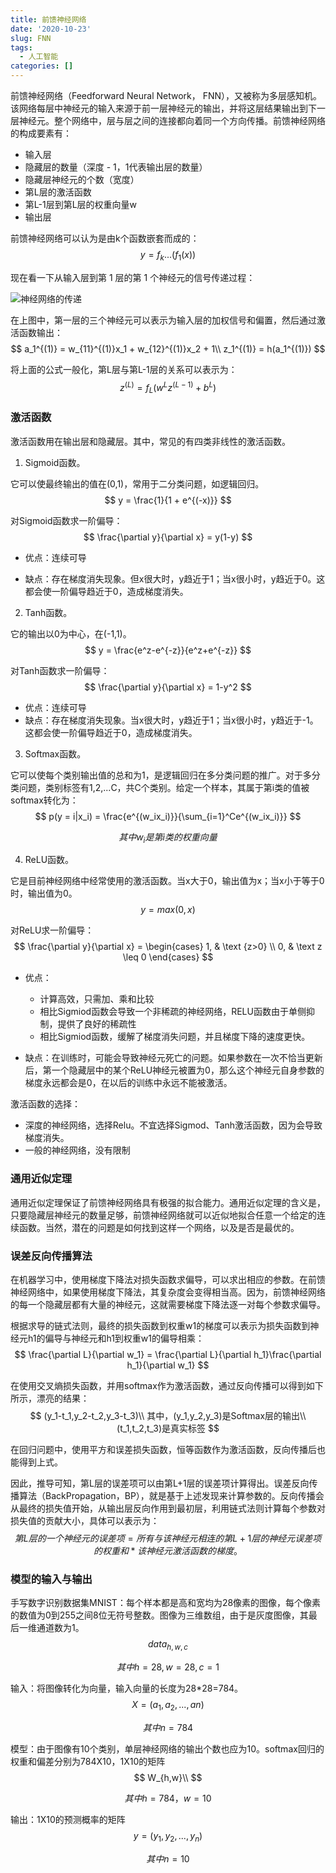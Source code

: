 ```yaml
---
title: 前馈神经网络
date: '2020-10-23'
slug: FNN
tags:
  - 人工智能
categories: []
---
```




前馈神经网络（Feedforward Neural Network， FNN），又被称为多层感知机。该网络每层中神经元的输入来源于前一层神经元的输出，并将这层结果输出到下一层神经元。整个网络中，层与层之间的连接都向着同一个方向传播。前馈神经网络的构成要素有：

* 输入层
* 隐藏层的数量（深度 - 1，1代表输出层的数量）
* 隐藏层神经元的个数（宽度）
* 第L层的激活函数
* 第L-1层到第L层的权重向量w
* 输出层

前馈神经网络可以认为是由k个函数嵌套而成的：
$$
y = f_k...(f_1(x))
$$

现在看一下从输入层到第 1 层的第 1 个神经元的信号传递过程：

![神经网络的传递](https://i.loli.net/2020/10/24/49iozVSfPnxrqZ5.png)

在上图中，第一层的三个神经元可以表示为输入层的加权信号和偏置，然后通过激活函数输出：
$$
a_1^{(1)} = w_{11}^{(1)}x_1 + w_{12}^{(1)}x_2 + 1\\
z_1^{(1)} = h(a_1^{(1)})
$$

将上面的公式一般化，第L层与第L-1层的关系可以表示为：
$$
z^{(L)} = f_L(w^{L}z^{(L-1)} + b^{L})
$$

### 激活函数

激活函数用在输出层和隐藏层。其中，常见的有四类非线性的激活函数。

1. Sigmoid函数。

它可以使最终输出的值在(0,1)，常用于二分类问题，如逻辑回归。
$$
y = \frac{1}{1 + e^{(-x)}}
$$

对Sigmoid函数求一阶偏导：
$$
\frac{\partial y}{\partial x} = y(1-y)
$$

* 优点：连续可导

* 缺点：存在梯度消失现象。但x很大时，y趋近于1；当x很小时，y趋近于0。这都会使一阶偏导趋近于0，造成梯度消失。

2. Tanh函数。

它的输出以0为中心，在(-1,1)。
$$
y = \frac{e^z-e^{-z}}{e^z+e^{-z}}
$$

对Tanh函数求一阶偏导：
$$
\frac{\partial y}{\partial x} = 1-y^2
$$

* 优点：连续可导
* 缺点：存在梯度消失现象。当x很大时，y趋近于1；当x很小时，y趋近于-1。这都会使一阶偏导趋近于0，造成梯度消失。

3. Softmax函数。

它可以使每个类别输出值的总和为1，是逻辑回归在多分类问题的推广。对于多分类问题，类别标签有1,2,...C，共C个类别。给定一个样本，其属于第i类的值被softmax转化为：
$$
p(y = i|x_i) = \frac{e^{(w_ix_i)}}{\sum_{i=1}^Ce^{(w_ix_i)}}
$$

$$
其中w_i是第i类的权重向量
$$

4. ReLU函数。

它是目前神经网络中经常使用的激活函数。当x大于0，输出值为x；当x小于等于0时，输出值为0。
$$
y = max(0, x)
$$

对ReLU求一阶偏导：
$$
\frac{\partial y}{\partial x} = \begin{cases} 1, & \text {z>0} \\ 
0, & \text z \leq 0 \end{cases}
$$

* 优点：
  * 计算高效，只需加、乘和比较
  * 相比Sigmiod函数会导致一个非稀疏的神经网络，RELU函数由于单侧抑制，提供了良好的稀疏性
  * 相比Sigmiod函数，缓解了梯度消失问题，并且梯度下降的速度更快。

* 缺点：在训练时，可能会导致神经元死亡的问题。如果参数在一次不恰当更新后，第一个隐藏层中的某个ReLU神经元被置为0，那么这个神经元自身参数的梯度永远都会是0，在以后的训练中永远不能被激活。

激活函数的选择：

* 深度的神经网络，选择Relu。不宜选择Sigmod、Tanh激活函数，因为会导致梯度消失。
* 一般的神经网络，没有限制

### 通用近似定理

通用近似定理保证了前馈神经网络具有极强的拟合能力。通用近似定理的含义是，只要隐藏层神经元的数量足够，前馈神经网络就可以近似地拟合任意一个给定的连续函数。当然，潜在的问题是如何找到这样一个网络，以及是否是最优的。

### 误差反向传播算法 

在机器学习中，使用梯度下降法对损失函数求偏导，可以求出相应的参数。在前馈神经网络中，如果使用梯度下降法，其复杂度会变得相当高。因为，前馈神经网络的每一个隐藏层都有大量的神经元，这就需要梯度下降法逐一对每个参数求偏导。

根据求导的链式法则，最终的损失函数到权重w1的梯度可以表示为损失函数到神经元h1的偏导与神经元和h1到权重w1的偏导相乘：
$$
\frac{\partial L}{\partial w_1} = \frac{\partial L}{\partial h_1}\frac{\partial h_1}{\partial w_1}
$$

在使用交叉熵损失函数，并用softmax作为激活函数，通过反向传播可以得到如下所示，漂亮的结果：
$$
(y_1-t_1,y_2-t_2,y_3-t_3)\\
其中，(y_1,y_2,y_3)是Softmax层的输出\\
(t_1,t_2,t_3)是真实标签
$$

在回归问题中，使用平方和误差损失函数，恒等函数作为激活函数，反向传播后也能得到上式。

因此，推导可知，第L层的误差项可以由第L+1层的误差项计算得出。误差反向传播算法（BackPropagation，BP），就是基于上述发现来计算参数的。反向传播会从最终的损失值开始，从输出层反向作用到最初层，利用链式法则计算每个参数对损失值的贡献大小，具体可以表示为：
$$
第L层的一个神经元的误差项 = 所有与该神经元相连的第L+1层的神经元误差项的权重和*该神经元激活函数的梯度。
$$

### 模型的输入与输出

手写数字识别数据集MNIST：每个样本都是高和宽均为28像素的图像，每个像素的数值为0到255之间8位无符号整数。图像为三维数组，由于是灰度图像，其最后一维通道数为1。
$$
data_{h,w,c}
$$

$$
其中h=28, w=28, c=1
$$

输入：将图像转化为向量，输入向量的长度为28*28=784。
$$
X = (a_1,a_2,...,an)
$$

$$
其中n=784
$$

模型：由于图像有10个类别，单层神经网络的输出个数也应为10。softmax回归的权重和偏差分别为784X10，1X10的矩阵
$$
W_{h,w}\\
$$

$$
其中h=784，w=10
$$

输出：1X10的预测概率的矩阵
$$
y = (y_1,y_2,...,y_n)
$$

$$
其中n=10
$$
